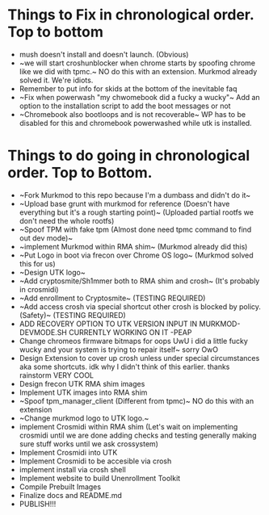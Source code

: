 # Things to Fix in chronological order. Top to bottom
- mush doesn't install and doesn't launch. (Obvious)
- ~we will start croshunblocker when chrome starts by spoofing chrome like we did with tpmc.~ NO do this with an extension. Murkmod already solved it. We're idiots.
- Remember to put info for skids at the bottom of the inevitable faq
- ~Fix when powerwash "my chwomebook did a fucky a wucky"~ Add an option to the installation script to add the boot messages or not
- ~Chromebook also bootloops and is not recoverable~ WP has to be disabled for this and chromebook powerwashed while utk is installed. 
# Things to do going in chronological order. Top to Bottom. 
- ~Fork Murkmod to this repo because I'm a dumbass and didn't do it~
- ~Upload base grunt with murkmod for reference (Doesn't have everything but it's a rough starting point)~ (Uploaded partial rootfs we don't need the whole rootfs)
- ~Spoof TPM with fake tpm (Almost done need tpmc command to find out dev mode)~ 
- ~implement Murkmod within RMA shim~ (Murkmod already did this)
- ~Put Logo in boot via frecon over Chrome OS logo~ (Murkmod solved this for us)
- ~Design UTK logo~
- ~Add cryptosmite/Sh1mmer both to RMA shim and crosh~ (It's probably in crosmidi)
- ~Add enrollment to Cryptosmite~ (TESTING REQUIRED)
- ~Add access crosh via special shortcut other crosh is blocked by policy. (Safety)~ (TESTING REQUIRED)
- ADD RECOVERY OPTION TO UTK VERSION INPUT IN MURKMOD-DEVMODE.SH CURRENTLY WORKING ON IT -PEAP
- Change chromeos firmware bitmaps for oops UwU i did a little fucky wucky and your system is trying to repair itself~ sorry OwO
- Design Extension to cover up crosh unless under special circumstances aka some shortcuts. idk why I didn't think of this earlier. thanks rainstorm VERY COOL
- Design frecon UTK RMA shim images
- Implement UTK images into RMA shim
- ~Spoof tpm_manager_client (Different from tpmc)~ NO do this with an extension
- ~Change murkmod logo to UTK logo.~
- implement Crosmidi within RMA shim (Let's wait on implementing crosmidi until we are done adding checks and testing generally making sure stuff works until we ask crossystem)
- Implement Crosmidi into UTK
- Implement Crosmidi to be accesible via crosh
- implement install via crosh shell
- Implement website to build Unenrollment Toolkit
- Compile Prebuilt Images
- Finalize docs and README.md
- PUBLISH!!!

